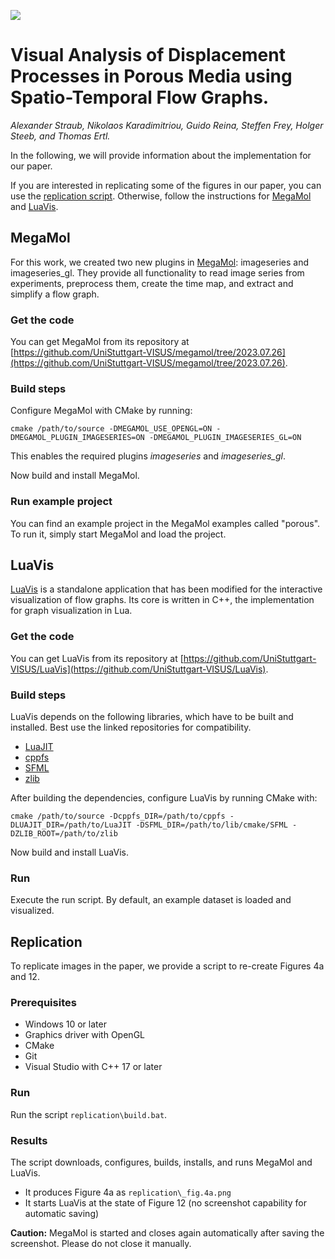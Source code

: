 [![](https://www.replicabilitystamp.org/logo/Reproducibility-small.png)](http://www.replicabilitystamp.org#https-github-com-unistuttgart-visus-porous-flow-graph)

# Visual Analysis of Displacement Processes in Porous Media using Spatio-Temporal Flow Graphs.

*Alexander Straub, Nikolaos Karadimitriou, Guido Reina, Steffen Frey, Holger Steeb, and Thomas Ertl.*

In the following, we will provide information about the implementation for our paper.

If you are interested in replicating some of the figures in our paper, you can use the [replication script](#replication). Otherwise, follow the instructions for [MegaMol](#megamol) and [LuaVis](luavis).



## MegaMol

For this work, we created two new plugins in [MegaMol](https://github.com/UniStuttgart-VISUS/megamol): imageseries and imageseries_gl.
They provide all functionality to read image series from experiments, preprocess them, create the time map, and extract and simplify a flow graph.

### Get the code

You can get MegaMol from its repository at [https://github.com/UniStuttgart-VISUS/megamol/tree/2023.07.26](https://github.com/UniStuttgart-VISUS/megamol/tree/2023.07.26).

### Build steps

Configure MegaMol with CMake by running:  
```
cmake /path/to/source -DMEGAMOL_USE_OPENGL=ON -DMEGAMOL_PLUGIN_IMAGESERIES=ON -DMEGAMOL_PLUGIN_IMAGESERIES_GL=ON
```
This enables the required plugins *imageseries* and *imageseries_gl*.

Now build and install MegaMol.

### Run example project

You can find an example project in the MegaMol examples called "porous".
To run it, simply start MegaMol and load the project.



## LuaVis

[LuaVis](https://github.com/UniStuttgart-VISUS/LuaVis) is a standalone application that has been modified for the interactive visualization of flow graphs.
Its core is written in C++, the implementation for graph visualization in Lua.

### Get the code

You can get LuaVis from its repository at [https://github.com/UniStuttgart-VISUS/LuaVis](https://github.com/UniStuttgart-VISUS/LuaVis).

### Build steps

LuaVis depends on the following libraries, which have to be built and installed.
Best use the linked repositories for compatibility.

- [LuaJIT](https://github.com/LuaJIT/LuaJIT/tree/v2.1)
- [cppfs](https://github.com/straubar/cppfs)
- [SFML](https://github.com/Marukyu/SFML)
- [zlib](https://github.com/madler/zlib)

After building the dependencies, configure LuaVis by running CMake with:
```
cmake /path/to/source -Dcppfs_DIR=/path/to/cppfs -DLUAJIT_DIR=/path/to/LuaJIT -DSFML_DIR=/path/to/lib/cmake/SFML -DZLIB_ROOT=/path/to/zlib
```

Now build and install LuaVis.

### Run

Execute the run script.
By default, an example dataset is loaded and visualized.



## Replication

To replicate images in the paper, we provide a script to re-create Figures 4a and 12.

### Prerequisites

- Windows 10 or later
- Graphics driver with OpenGL
- CMake
- Git
- Visual Studio with C++ 17 or later

### Run

Run the script `replication\build.bat`.

### Results

The script downloads, configures, builds, installs, and runs MegaMol and LuaVis.

- It produces Figure 4a as `replication\_fig.4a.png`
- It starts LuaVis at the state of Figure 12 (no screenshot capability for automatic saving)

**Caution:** MegaMol is started and closes again automatically after saving the screenshot. Please do not close it manually.
